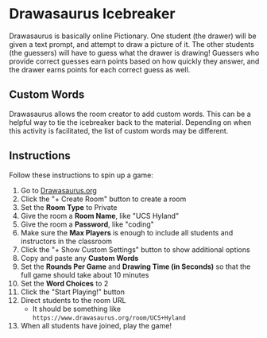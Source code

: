 # Drawasaurus Icebreaker
Drawasaurus is basically online Pictionary. One student (the drawer) will be given a text prompt, and attempt to draw a picture of it. The other students (the guessers) will have to guess what the drawer is drawing! Guessers who provide correct guesses earn points based on how quickly they answer, and the drawer earns points for each correct guess as well.

## Custom Words
Drawasaurus allows the room creator to add custom words. This can be a helpful way to tie the icebreaker back to the material. Depending on when this activity is facilitated, the list of custom words may be different.

## Instructions
Follow these instructions to spin up a game:

1. Go to [Drawasaurus.org](https://drawasaurus.org/)
1. Click the "+ Create Room" button to create a room
1. Set the **Room Type** to Private
1. Give the room a **Room Name**, like "UCS Hyland"
1. Give the room a **Password**, like "coding"
1. Make sure the **Max Players** is enough to include all students and instructors in the classroom
1. Click the "+ Show Custom Settings" button to show additional options
1. Copy and paste any **Custom Words**
1. Set the **Rounds Per Game** and **Drawing Time (in Seconds)** so that the full game should take about 10 minutes
1. Set the **Word Choices** to 2
1. Click the "Start Playing!" button
1. Direct students to the room URL
    - It should be something like `https://www.drawasaurus.org/room/UCS+Hyland`
1. When all students have joined, play the game!
